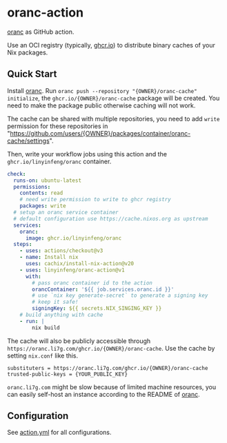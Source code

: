# oranc-action

[oranc](https://github.com/linyinfeng/oranc) as GitHub action.

Use an OCI registry (typically, [ghcr.io](https://ghcr.io)) to distribute binary caches of your Nix packages.

## Quick Start

Install [oranc](https://github.com/linyinfeng/oranc). Run `oranc push --repository "{OWNER}/oranc-cache" initialize`, the `ghcr.io/{OWNER}/oranc-cache` package will be created. You need to make the package public otherwise caching will not work.

The cache can be shared with multiple repositories, you need to add `write` permission for these repositories in "https://github.com/users/{OWNER}/packages/container/oranc-cache/settings".

Then, write your workflow jobs using this action and the `ghcr.io/linyinfeng/oranc` container.

```yaml
check:
  runs-on: ubuntu-latest
  permissions:
    contents: read
    # need write permission to write to ghcr registry
    packages: write
  # setup an oranc service container
  # default configuration use https://cache.nixos.org as upstream
  services:
    oranc:
      image: ghcr.io/linyinfeng/oranc
  steps:
    - uses: actions/checkout@v3
    - name: Install nix
      uses: cachix/install-nix-action@v20
    - uses: linyinfeng/oranc-action@v1
      with:
        # pass oranc container id to the action
        orancContainer: '${{ job.services.oranc.id }}'
        # use `nix key generate-secret` to generate a signing key
        # keep it safe!
        signingKey: ${{ secrets.NIX_SINGING_KEY }}
    # build anything with cache
    - run: |
        nix build
```

The cache will also be publicly accessible through `https://oranc.li7g.com/ghcr.io/{OWNER}/oranc-cache`. Use the cache by setting `nix.conf` like this.

```text
substituters = https://oranc.li7g.com/ghcr.io/{OWNER}/oranc-cache
trusted-public-keys = {YOUR_PUBLIC_KEY}
```

`oranc.li7g.com` might be slow because of limited machine resources, you can easily self-host an instance according to the README of [oranc](https://github.com/linyinfeng/oranc).

## Configuration

See [action.yml](./action.yml) for all configurations.

